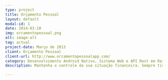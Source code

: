 ```yaml
---
type: project
title: Orçamento Pessoal
layout: default
modal-id: 1
date: 2014-03-10
img: orcamentopessoal.png
alt: image-alt
tag: actual
project-date: Março de 2013
client: Orçamento Pessoal
client-url: http://www.orcamentopessoalapp.com/
category: Desenvolvimento Android Nativo, Sistema Web e API Rest em Rails.
description: Mantenha o controle da sua situação financeira. Sempre tive problemas em saber como que meu dinheiro foi distribuido durante o mês, porque ele simplesmente sumia. E também não conseguia me adaptar em nenhum app disponível na loja, assim decidi tirar esta idéia do papel.

---
```

